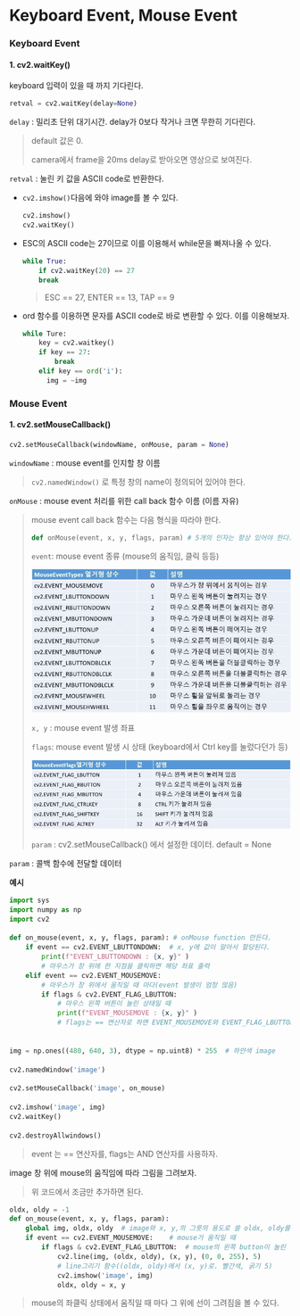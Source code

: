 # Keyboard Event, Mouse Event

### Keyboard Event

#### 1. cv2.waitKey()

keyboard 입력이 있을 때 까지 기다린다. 

```python
retval = cv2.waitKey(delay=None)
```

`delay` : 밀리초 단위 대기시간. delay가 0보다 작거나 크면 무한히 기다린다.

>  default 값은 0.  
>
> camera에서 frame을 20ms delay로 받아오면 영상으로 보여진다.

`retval` : 눌린 키 값을 ASCII code로 반환한다.

- `cv2.imshow()`다음에 와야 image를 볼 수 있다.

  ```python
  cv2.imshow()
  cv2.waitKey()
  ```

- ESC의 ASCII code는 27이므로 이를 이용해서 while문을 빠져나올 수 있다.

  ```python
  while True:
      if cv2.waitKey(20) == 27
      break
  ```

  > ESC == 27, ENTER == 13, TAP == 9

- ord 함수를 이용하면 문자를 ASCII code로 바로 변환할 수 있다. 이를 이용해보자. 

  ```python
  while Ture:
      key = cv2.waitkey()
      if key == 27:
          break
      elif key == ord('i'):
      	img = ~img
  ```

  

### Mouse Event

#### 1. cv2.setMouseCallback()

```python
cv2.setMouseCallback(windowName, onMouse, param = None)
```

`windowName` : mouse event를 인지할 창 이름

> `cv2.namedWindow()` 로 특정 창의 name이 정의되어 있어야 한다.

`onMouse` : mouse event 처리를 위한 call back 함수 이름 (이름 자유)

> mouse event call back 함수는 다음 형식을 따라야 한다.
>
> ```python
> def onMouse(event, x, y, flags, param) # 5개의 인자는 항상 있어야 한다.
> ```
>
> `event`: mouse event 종류 (mouse의 움직임, 클릭 등등)
>
> ![](https://github.com/HibernationNo1/TIL/blob/master/image/c5.jpg?raw=true)
>
> `x, y` : mouse event 발생 좌표
>
> `flags`: mouse event 발생 시 상태 (keyboard에서 Ctrl key를 눌렀다던가 등)
>
> ![](https://github.com/HibernationNo1/TIL/blob/master/image/c6.jpg?raw=true)
>
> `param` : cv2.setMouseCallback() 에서 설정한 데이터. default = None

`param` : 콜백 함수에 전달할 데이터



**예시**

```python
import sys
import numpy as np
import cv2

def on_mouse(event, x, y, flags, param): # onMouse function 만든다.
	if event == cv2.EVENT_LBUTTONDOWN:  # x, y에 값이 알아서 할당된다.
        print(f"EVENT_LBUTTONDOWN : {x, y}" ) 
        # 마우스가 창 위에 한 지점을 클릭하면 해당 좌표 출력
	elif event == cv2.EVENT_MOUSEMOVE:
        # 마우스가 창 위에서 움직일 때 마다(event 발생이 엄청 많음)
        if flags & cv2.EVENT_FLAG_LBUTTON:
            # 마우스 왼쪽 버튼이 눌린 상태일 때
        	print(f"EVENT_MOUSEMOVE : {x, y}" ) 
            # flags는 == 연산자로 하면 EVENT_MOUSEMOVE와 EVENT_FLAG_LBUTTON가 같이 인식되어 아예 event 인지가 되지 않는다. 그렇기 때문에 AND 연산자를 사용해야 한다.
        
    
img = np.ones((480, 640, 3), dtype = np.uint8) * 255  # 하얀색 image

cv2.namedWindow('image')

cv2.setMouseCallback('image', on_mouse) 

cv2.imshow('image', img)
cv2.waitKey()

cv2.destroyAllwindows()
```

> event 는 == 연산자를, flags는 AND 연산자를 사용하자. 



image 창 위에 mouse의 움직임에 따라 그림을 그려보자.

> 위 코드에서 조금만 추가하면 된다.

```python
oldx, oldy = -1
def on_mouse(event, x, y, flags, param): 
    global img, oldx, oldy  # image와 x, y,의 그릇의 용도로 쓸 oldx, oldy를 전역 영역에서 가져온다. 
	if event == cv2.EVENT_MOUSEMOVE:  	# mouse가 움직일 때
		if flags & cv2.EVENT_FLAG_LBUTTON:	# mouse의 왼쪽 button이 눌린 상태일 때
            cv2.line(img, (oldx, oldy), (x, y), (0, 0, 255), 5)
            # line그리기 함수((oldx, oldy)에서 (x, y)로. 빨간색, 굵기 5)
            cv2.imshow('image', img)
            oldx, oldy = x, y
```

> mouse의 좌클릭 상태에서 움직일 때 마다 그 위에 선이 그려짐을 볼 수 있다.